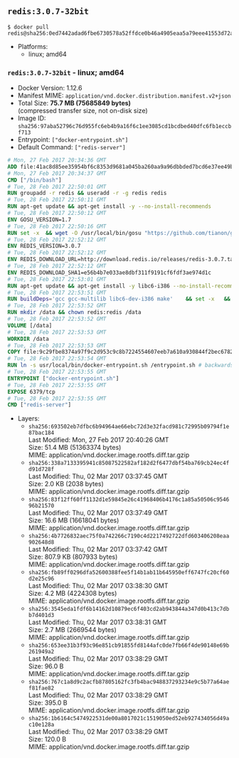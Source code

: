 ## `redis:3.0.7-32bit`

```console
$ docker pull redis@sha256:0ed7442adad6fbe6730578a52ffdce0b46a4905eaa5a79eee41553d72a04ac70
```

-	Platforms:
	-	linux; amd64

### `redis:3.0.7-32bit` - linux; amd64

-	Docker Version: 1.12.6
-	Manifest MIME: `application/vnd.docker.distribution.manifest.v2+json`
-	Total Size: **75.7 MB (75685849 bytes)**  
	(compressed transfer size, not on-disk size)
-	Image ID: `sha256:97aba52796c76d955fc6eb4b9a16f6c1ee3085cd1bcdbed40dfc6fb1eccbf713`
-	Entrypoint: `["docker-entrypoint.sh"]`
-	Default Command: `["redis-server"]`

```dockerfile
# Mon, 27 Feb 2017 20:34:36 GMT
ADD file:41ac8d85ee35954bf6c8353d9681a045ba260aa9a96dbbded7bcd6e37ee49bea in / 
# Mon, 27 Feb 2017 20:34:37 GMT
CMD ["/bin/bash"]
# Tue, 28 Feb 2017 22:50:01 GMT
RUN groupadd -r redis && useradd -r -g redis redis
# Tue, 28 Feb 2017 22:50:11 GMT
RUN apt-get update && apt-get install -y --no-install-recommends 		ca-certificates 		wget 	&& rm -rf /var/lib/apt/lists/*
# Tue, 28 Feb 2017 22:50:12 GMT
ENV GOSU_VERSION=1.7
# Tue, 28 Feb 2017 22:50:16 GMT
RUN set -x 	&& wget -O /usr/local/bin/gosu "https://github.com/tianon/gosu/releases/download/$GOSU_VERSION/gosu-$(dpkg --print-architecture)" 	&& wget -O /usr/local/bin/gosu.asc "https://github.com/tianon/gosu/releases/download/$GOSU_VERSION/gosu-$(dpkg --print-architecture).asc" 	&& export GNUPGHOME="$(mktemp -d)" 	&& gpg --keyserver ha.pool.sks-keyservers.net --recv-keys B42F6819007F00F88E364FD4036A9C25BF357DD4 	&& gpg --batch --verify /usr/local/bin/gosu.asc /usr/local/bin/gosu 	&& rm -r "$GNUPGHOME" /usr/local/bin/gosu.asc 	&& chmod +x /usr/local/bin/gosu 	&& gosu nobody true
# Tue, 28 Feb 2017 22:52:12 GMT
ENV REDIS_VERSION=3.0.7
# Tue, 28 Feb 2017 22:52:12 GMT
ENV REDIS_DOWNLOAD_URL=http://download.redis.io/releases/redis-3.0.7.tar.gz
# Tue, 28 Feb 2017 22:52:12 GMT
ENV REDIS_DOWNLOAD_SHA1=e56b4b7e033ae8dbf311f9191cf6fdf3ae974d1c
# Tue, 28 Feb 2017 22:53:01 GMT
RUN apt-get update && apt-get install -y libc6-i386 --no-install-recommends && rm -rf /var/lib/apt/lists/*
# Tue, 28 Feb 2017 22:53:51 GMT
RUN buildDeps='gcc gcc-multilib libc6-dev-i386 make' 	&& set -x 	&& apt-get update && apt-get install -y $buildDeps --no-install-recommends 	&& rm -rf /var/lib/apt/lists/* 	&& wget -O redis.tar.gz "$REDIS_DOWNLOAD_URL" 	&& echo "$REDIS_DOWNLOAD_SHA1 *redis.tar.gz" | sha1sum -c - 	&& mkdir -p /usr/src/redis 	&& tar -xzf redis.tar.gz -C /usr/src/redis --strip-components=1 	&& rm redis.tar.gz 	&& make -C /usr/src/redis 32bit 	&& make -C /usr/src/redis install 	&& rm -r /usr/src/redis 	&& apt-get purge -y --auto-remove $buildDeps
# Tue, 28 Feb 2017 22:53:52 GMT
RUN mkdir /data && chown redis:redis /data
# Tue, 28 Feb 2017 22:53:52 GMT
VOLUME [/data]
# Tue, 28 Feb 2017 22:53:53 GMT
WORKDIR /data
# Tue, 28 Feb 2017 22:53:53 GMT
COPY file:9c29fbe8374a97f9c2d953c9c8b7224554607eeb7a610a930844f2bec678265c in /usr/local/bin/ 
# Tue, 28 Feb 2017 22:53:54 GMT
RUN ln -s usr/local/bin/docker-entrypoint.sh /entrypoint.sh # backwards compat
# Tue, 28 Feb 2017 22:53:55 GMT
ENTRYPOINT ["docker-entrypoint.sh"]
# Tue, 28 Feb 2017 22:53:55 GMT
EXPOSE 6379/tcp
# Tue, 28 Feb 2017 22:53:55 GMT
CMD ["redis-server"]
```

-	Layers:
	-	`sha256:693502eb7dfbc6b94964ae66ebc72d3e32facd981c72995b09794f1e87bac184`  
		Last Modified: Mon, 27 Feb 2017 20:40:26 GMT  
		Size: 51.4 MB (51363374 bytes)  
		MIME: application/vnd.docker.image.rootfs.diff.tar.gzip
	-	`sha256:338a7133395941c85087522582af182d2f6477dbf54ba769cb24ec4fd91d728f`  
		Last Modified: Thu, 02 Mar 2017 03:37:45 GMT  
		Size: 2.0 KB (2038 bytes)  
		MIME: application/vnd.docker.image.rootfs.diff.tar.gzip
	-	`sha256:83f12ff60ff1132d1e59845e26c41968406b4176c1a85a50506c954696b21570`  
		Last Modified: Thu, 02 Mar 2017 03:37:49 GMT  
		Size: 16.6 MB (16618041 bytes)  
		MIME: application/vnd.docker.image.rootfs.diff.tar.gzip
	-	`sha256:4b7726832aec75f0a742266c7190c4d2217492722dfd603406208eaa902648d8`  
		Last Modified: Thu, 02 Mar 2017 03:37:42 GMT  
		Size: 807.9 KB (807933 bytes)  
		MIME: application/vnd.docker.image.rootfs.diff.tar.gzip
	-	`sha256:fb89ff0296dfa52600388fee5f14b1ab11b645950eff6747fc20cf60d2e25c96`  
		Last Modified: Thu, 02 Mar 2017 03:38:30 GMT  
		Size: 4.2 MB (4224308 bytes)  
		MIME: application/vnd.docker.image.rootfs.diff.tar.gzip
	-	`sha256:3545eda1fdf6b14162d10879ec6f403cd2ab943844a347d0b413c7dbb7d401d3`  
		Last Modified: Thu, 02 Mar 2017 03:38:31 GMT  
		Size: 2.7 MB (2669544 bytes)  
		MIME: application/vnd.docker.image.rootfs.diff.tar.gzip
	-	`sha256:653ee31b3f93c96e851cb91855fd8144afc0de7fb66f4de90148e69b261949a2`  
		Last Modified: Thu, 02 Mar 2017 03:38:29 GMT  
		Size: 96.0 B  
		MIME: application/vnd.docker.image.rootfs.diff.tar.gzip
	-	`sha256:767c1a8d9c2acfb87805162fc3fb4bac948837293234e9c5b77a64aef81fae82`  
		Last Modified: Thu, 02 Mar 2017 03:38:29 GMT  
		Size: 395.0 B  
		MIME: application/vnd.docker.image.rootfs.diff.tar.gzip
	-	`sha256:1b6164c5474922531de00a8017021c1519050ed52eb927434056d49ac10e128a`  
		Last Modified: Thu, 02 Mar 2017 03:38:29 GMT  
		Size: 120.0 B  
		MIME: application/vnd.docker.image.rootfs.diff.tar.gzip
